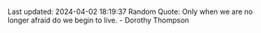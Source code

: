 Last updated: 2024-04-02 18:19:37
Random Quote: Only when we are no longer afraid do we begin to live. - Dorothy Thompson